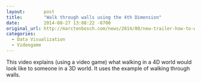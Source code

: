 ```yaml
---
layout:       post
title:        "Walk through walls using the 4th Dimension"
date:         2014-08-27 13:08:22 -0700
original_url: http://marctenbosch.com/news/2014/08/new-trailer-how-to-walk-through-walls-using-the-fourth-dimension/
categories:
  - Data Visualization
  - Videogame
---
```


This video explains (using a video game) what walking in a 4D world would look like to someone in a 3D world. It uses the example of walking through walls. 

 
